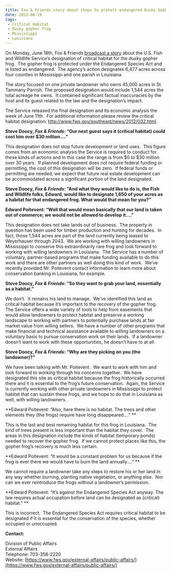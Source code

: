 ```yaml
---
title: Fox & Friends story about steps to protect endangered Dusky Gopher Frog misses the mark
date: 2012-06-19
tags:
 - Critical Habitat
 - Dusky gopher frog
 - Mississippi
 - Louisiana
---
```


On Monday, June 18th, Fox & Friends [broadcast a story](http://video.foxnews.com/v/1694640237001/frog-fight-landowner-disputes-frog-habitat-on-his-land/?playlist_id=87937 "Link to non-FWS site") about the U.S. Fish and Wildlife Service’s designation of critical habitat for the dusky gopher frog.  The gopher frog is protected under the Endangered Species Act and is listed as endangered.  The agency’s action designates 6,477 acres across four counties in Mississippi and one parish in Louisiana.

The story focused on one private landowner who owns 45,000 acres in St. Tammany Parrish. The proposed designation would include 1,544 acres the total acreage he owns.  It contained significant factual inaccuracies by the host and its guest related to the law and the designation’s impact.  

The Service released the final designation and its economic analysis the week of June 11th.  For additional information please review the critical habitat designation: http://www.fws.gov/southeast/news/2012/032.html.

**Steve Doocy, _Fox & Friends_: “Our next guest says it (critical habitat) could cost him over $30 million….”**

This designation does not stop future development or land uses.  This figure comes from an economic analysis the Service is required to conduct for these kinds of actions and in this case the range is from $0 to $30 million over 30 years.  If planned development does not require federal funding or permitting, the cost of this designation will be zero.  If federal funds or permitting are needed, we expect that future real estate development can be accommodated across a significant portion of the land designated. 

**Steve Doocy, _Fox & Friends_: “And what they would like to do is, the Fish and Wildlife folks, Edward, would like to designate 1,650 of your acres as a habitat for that endangered frog. What would that mean for you?”**

**Edward Poitevent: “Well that would mean basically that our land is taken out of commerce; we would not be allowed to develop it….”** 

This designation does not take lands out of business.  The property in question has been used for timber production and hunting for decades.  In fact, those 1,544 acres are part of the land currently being leased to Weyerhauser through 2043.  We are working with willing landowners in Mississippi to conserve this extraordinarily rare frog and look forward to working with willing landowners in Louisiana.  The Service has a number of voluntary, partner-based programs that make funding available to do this work and there are other partners as well doing this kind of work.  We’ve recently provided Mr. Poitevent contact information to learn more about conservation banking in Louisiana, for example.  

**Steve Doocy, _Fox & Friends_: “So they want to grab your land, essentially as a habitat.”**

We don’t.  It remains his land to manage.  We’ve identified this land as critical habitat because it’s important to the recovery of the gopher frog.  The Service offers a wide variety of tools to help from easements that would allow landowners to protect habitat and preserve a working landscape to working with partners to potentially purchase lands at fair market value from willing sellers.  We have a number of other programs that make financial and technical assistance available to willing landowners on a voluntary basis to pursue conservation work on their lands.  If a landowner doesn’t want to work with these opportunities, he doesn’t have to at all. 

**Steve Doocy, _Fox & Friends_: “Why are they picking on you (the landowner)?”** 

We have been talking with Mr. Poitevent.  We want to work with him and look forward to working through his concerns together.  We have designated this site as critical habitat because the frog historically occurred there and it is essential to the frog’s future conservation.  Again, the Service is currently working with other private landowners in Mississippi to protect habitat that can sustain these frogs, and we hope to do that in Louisiana as well, with willing landowners.

**Edward Poitevent: “Also, here there is no habitat. The trees and other elements they (the frogs) require have long disappeared.…” **

This is the last and best remaining habitat for this frog in Louisiana.  The kind of trees present is less important than the habitat they cover.  The areas in this designation include the kinds of habitat (temporary ponds) needed to recover the gopher frog.  If we cannot protect places like this, the gopher frog’s recovery is much less certain.

**Edward Poitevent: “It would be a constant problem for us because if the frog is ever there we would have to burn the land annually.…” **

We cannot require a landowner take any steps to restore his or her land in any way whether burning, planting native vegetation, or anything else.  Nor can we ever reintroduce the frogs without a landowner’s permission.

**Edward Poitevent: “It’s against the Endangered Species Act anyway. The law requires actual occupation before land can be designated as (critical) habitat.” **

This is incorrect.  The Endangered Species Act requires critical habitat to be designated if it is essential for the conservation of the species, whether occupied or unoccupied.

**Contact:**

Division of Public Affairs  
External Affairs  
Telephone: 703-358-2220  
Website: [https://www.fws.gov/external-affairs/public-affairs/](https://www.fws.gov/external-affairs/public-affairs/)

